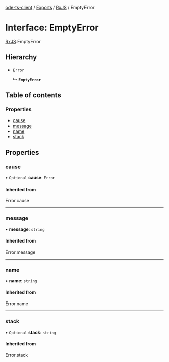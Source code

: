 [ode-ts-client](../README.md) / [Exports](../modules.md) / [RxJS](../modules/RxJS.md) / EmptyError

# Interface: EmptyError

[RxJS](../modules/RxJS.md).EmptyError

## Hierarchy

- `Error`

  ↳ **`EmptyError`**

## Table of contents

### Properties

- [cause](RxJS.EmptyError.md#cause)
- [message](RxJS.EmptyError.md#message)
- [name](RxJS.EmptyError.md#name)
- [stack](RxJS.EmptyError.md#stack)

## Properties

### cause

• `Optional` **cause**: `Error`

#### Inherited from

Error.cause

___

### message

• **message**: `string`

#### Inherited from

Error.message

___

### name

• **name**: `string`

#### Inherited from

Error.name

___

### stack

• `Optional` **stack**: `string`

#### Inherited from

Error.stack
